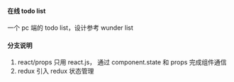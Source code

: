 #### 在线 todo list
一个 pc 端的 todo list，设计参考 wunder list

#### 分支说明

1. react/props 只用 react.js， 通过 component.state 和 props 完成组件通信
2. redux 引入 redux 状态管理